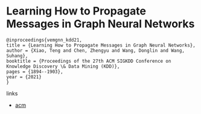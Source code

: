 # Learning How to Propagate Messages in Graph Neural Networks

```
@inproceedings{vemgnn_kdd21,
title = {Learning How to Propagate Messages in Graph Neural Networks},
author = {Xiao, Teng and Chen, Zhengyu and Wang, Donglin and Wang, Suhang},
booktitle = {Proceedings of the 27th ACM SIGKDD Conference on Knowledge Discovery \& Data Mining (KDD)},
pages = {1894--1903},
year = {2021}
}
```

links
- [acm](https://dl.acm.org/doi/10.1145/3447548.3467451)
